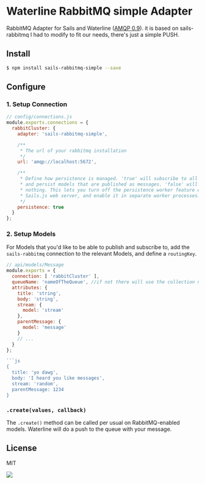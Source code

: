 # Waterline RabbitMQ simple Adapter

RabbitMQ Adapter for Sails and Waterline ([AMQP 0.9](https://www.rabbitmq.com/amqp-0-9-1-reference.html)).
it is based on sails-rabbitmq I had to modify to fit our needs, there's just a simple PUSH.

## Install
```sh
$ npm install sails-rabbitmq-simple --save
```

## Configure

### 1. Setup Connection

```js
// config/connections.js
module.exports.connections = {
  rabbitCluster: {
    adapter: 'sails-rabbitmq-simple',

    /**
     * The url of your rabbitmq installation
     */
    url: 'amqp://localhost:5672',

    /**
     * Define how persistence is managed. 'true' will subscribe to all queues
     * and persist models that are published as messages. 'false' will do
     * nothing. This lets you turn off the persistence worker feature on the
     * Sails.js web server, and enable it in separate worker processes.
     */
    persistence: true
  }
};
```

### 2. Setup Models

For Models that you'd like to be able to publish and subscribe to, add the
`sails-rabbitmq` connection to the relevant Models, and define a `routingKey`.

```js
// api/models/Message
module.exports = {
  connection: [ 'rabbitCluster' ],
  queueName: 'nameOfTheQueue', //if not there will use the collection name
  attributes: {
    title: 'string',
    body: 'string',
    stream: {
      model: 'stream'
    },
    parentMessage: {
      model: 'message'
    }
    // ...
  }
};

```js
{
  title: 'yo dawg',
  body: 'I heard you like messages',
  stream: 'random',
  parentMessage: 1234
}
```


### `.create(values, callback)`

The `.create()` method can be called per usual on
RabbitMQ-enabled models. Waterline will do a push to the queue with your message.

## License
MIT


<img src='http://i.imgur.com/NsAdNdJ.png'>